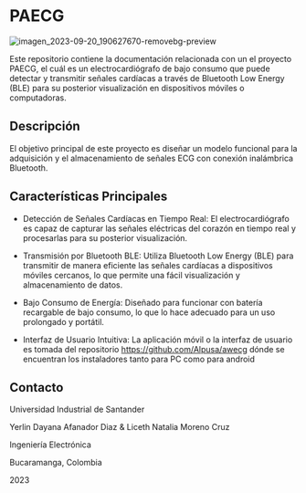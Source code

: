 # PAECG

![imagen_2023-09-20_190627670-removebg-preview](https://github.com/Dayana021199/PAECG/assets/135389828/6c784d99-827e-453f-8376-8774b855d59d) 


Este repositorio contiene la documentación relacionada con un el proyecto PAECG, el cuál es un electrocardiógrafo de bajo consumo que puede detectar y transmitir señales cardíacas a través de Bluetooth Low Energy (BLE) para su posterior visualización en dispositivos móviles o computadoras.

## Descripción 

El objetivo principal de este proyecto es diseñar un modelo funcional para la adquisición y el almacenamiento de señales ECG con conexión inalámbrica Bluetooth.

## Características Principales

- Detección de Señales Cardíacas en Tiempo Real: El electrocardiógrafo es capaz de capturar las señales eléctricas del corazón en tiempo real y procesarlas para su posterior visualización.

- Transmisión por Bluetooth BLE: Utiliza Bluetooth Low Energy (BLE) para transmitir de manera eficiente las señales cardíacas a dispositivos móviles cercanos, lo que permite una fácil visualización y almacenamiento de datos.

- Bajo Consumo de Energía: Diseñado para funcionar con batería recargable de bajo consumo, lo que lo hace adecuado para un uso prolongado y portátil.

- Interfaz de Usuario Intuitiva: La aplicación móvil o la interfaz de usuario es tomada del repositorio https://github.com/Alpusa/awecg dónde se encuentran los instaladores tanto para PC como para android

## Contacto

Universidad Industrial de Santander

Yerlin Dayana Afanador Diaz & Liceth Natalia Moreno Cruz

Ingeniería Electrónica

Bucaramanga, Colombia

2023





 

